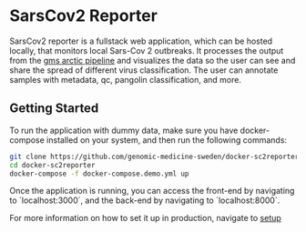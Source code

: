 # SarsCov2 Reporter
SarsCov2 reporter is a fullstack web application, which can be hosted locally, that monitors local Sars-Cov 2 outbreaks. It processes the output from the [gms arctic pipeline](https://github.com/genomic-medicine-sweden/gms-artic) and visualizes the data so the user can see and share the spread of different virus classification. The user can annotate samples with metadata, qc, pangolin classification, and more.

## Getting Started
To run the application with dummy data, make sure you have docker-compose installed on your system, and then run the following commands:
```bash
git clone https://github.com/genomic-medicine-sweden/docker-sc2reporter
cd docker-sc2reporter
docker-compose -f docker-compose.demo.yml up
```
Once the application is running, you can access the front-end by navigating to \`localhost:3000\`, and the back-end by navigating to \`localhost:8000\`.

For more information on how to set it up in production, navigate to [setup](docs/setup.md)